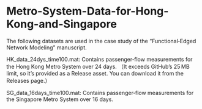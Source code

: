 # Metro-System-Data-for-Hong-Kong-and-Singapore
The following datasets are used in the case study of the “Functional‑Edged Network Modeling” manuscript.

HK_data_24dys_time100.mat: Contains passenger‑flow measurements for the Hong Kong Metro System over 24 days. （It exceeds GitHub’s 25 MB limit, so it’s provided as a Release asset. You can download it from the Releases page.）

SG_data_16days_time100.mat: Contains passenger‑flow measurements for the Singapore Metro System over 16 days.
